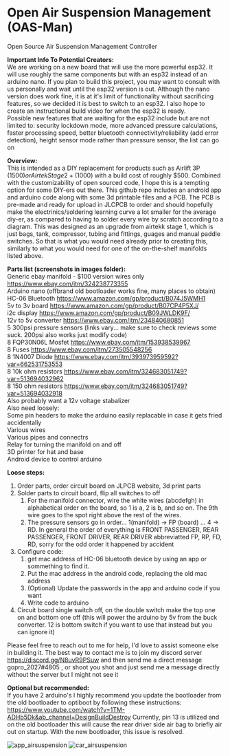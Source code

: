 # Open Air Suspension Management (OAS-Man)
Open Source Air Suspension Management Controller

**Important Info To Potential Creators:** <br>
We are working on a new board that will use the more powerful esp32. It will use roughly the same components but with an esp32 instead of an arduino nano. If you plan to build this project, you may want to consult with us personally and wait until the esp32 version is out. Although the nano version does work fine, it is at it's limit of functionality without sacrificing features, so we decided it is best to switch to an esp32. I also hope to create an instructional build video for when the esp32 is ready.<br>
Possible new features that are waiting for the esp32 include but are not limited to: security lockdown mode, more advanced pressure calculations, faster processing speed, better bluetooth connectivity/reliability (add error detection), height sensor mode rather than pressure sensor, the list can go on

**Overview:** <br>
This is intended as a DIY replacement for products such as Airlift 3P ($1500) or Airtek Stage 2+ ($1000) with a build cost of roughly $500. Combined with the customizability of open sourced code, I hope this is a tempting option for some DIY-ers out there. This github repo includes an android app and arduino code along with some 3d printable files and a PCB. The PCB is pre-made and ready for upload in JLCPCB to order and should hopefully make the electrinics/soldering learning curve a lot smaller for the average diy-er, as compared to having to solder every wire by scratch according to a diagram. This was designed as an upgrade from airtekk stage 1, which is just bags, tank, compressor, tubing and fittings, guages and manual paddle switches. So that is what you would need already prior to creating this, similarly to what you would need for one of the on-the-shelf manifolds listed above.

**Parts list (screenshots in images folder):** <br>
Generic ebay manifold - $100 version wires only https://www.ebay.com/itm/324238773355<br>
Arduino nano (offbrand old bootloader works fine, many places to obtain)<br>
HC-06 Bluetooth https://www.amazon.com/gp/product/B074J5WMH1<br>
5v to 3v board https://www.amazon.com/gp/product/B07CP4P5XJ/<br>
i2c display https://www.amazon.com/gp/product/B09JWLDK9F/<br>
12v to 5v converter https://www.ebay.com/itm/234840680851<br>
5 300psi pressure sensors (links vary... make sure to check reviews some suck. 200psi also works just modify code)<br>
8 FQP30N06L Mosfet https://www.ebay.com/itm/153938539967<br>
8 Fuses https://www.ebay.com/itm/273505548256<br>
8 1N4007 Diode https://www.ebay.com/itm/393973959592?var=662531753553<br>
8 10k ohm resistors https://www.ebay.com/itm/324683051749?var=513694032962<br>
8 150 ohm resistors https://www.ebay.com/itm/324683051749?var=513694032918<br>
Also probably want a 12v voltage stabalizer<br>
Also need loosely:<br>
Some pin headers to make the arduino easily replacable in case it gets fried accidentally<br>
Various wires<br>
Various pipes and connectrs<br>
Relay for turning the manifold on and off<br>
3D printer for hat and base<br>
Android device to control arduino<br>

**Loose steps:** <br>
1. Order parts, order circuit board on JLPCB website, 3d print parts
2. Solder parts to circuit board, flip all switches to off
    1. For the manifold connector, wire the white wires (abcdefgh) in alphabetical order on the board, so 1 is a, 2 is b, and so on. The 9th wire goes to the spot right above the rest of the wires.
    2. The pressure sensors go in order... 1(manifold) -> FP (board) ... 4 -> RD. In general the order of everything is FRONT PASSENGER, REAR PASSENGER, FRONT DRIVER, REAR DRIVER abbreviatted FP, RP, FD, RD, sorry for the odd order it happened by accident
4. Configure code:
    1. get mac address of HC-06 bluetooth device by using an app or sommething to find it.
    2. Put the mac address in the android code, replacing the old mac address
    3. (Optional) Update the passwords in the app and arduino code if you want
    4. Write code to arduino
5. Circuit board single switch off, on the double switch make the top one on and bottom one off (this will power the arduino by 5v from the buck converter. 12 is bottom switch if you want to use that instead but you can ignore it)

Please feel free to reach out to me for help, I'd love to assist someone else in building it. The best way to contact me is to join my discord server https://discord.gg/N8uvR9PSuw and then send me a direct message gopro_2027#4805 , or shoot you shot and just send me a message directly without the server but I might not see it

**Optional but recommended:** <br>
If you have 2 arduino's I highly recommend you update the bootloader from the old bootloader to optiboot by following these instructions: https://www.youtube.com/watch?v=1TM-ADHb5Dk&ab_channel=DesignBuildDestroy
Currently, pin 13 is utilized and on the old bootloader this will cause the rear driver side air bag to briefly air out on startup. With the new bootloader, this issue is resolved.


![app_airsuspension](https://user-images.githubusercontent.com/7937950/236578835-0e3a208d-48cf-48e8-a882-4479f1afe35c.png)
![car_airsuspension](https://user-images.githubusercontent.com/7937950/236578918-bfa39ad6-a3b5-4d52-b36a-be34e8c608af.png)
